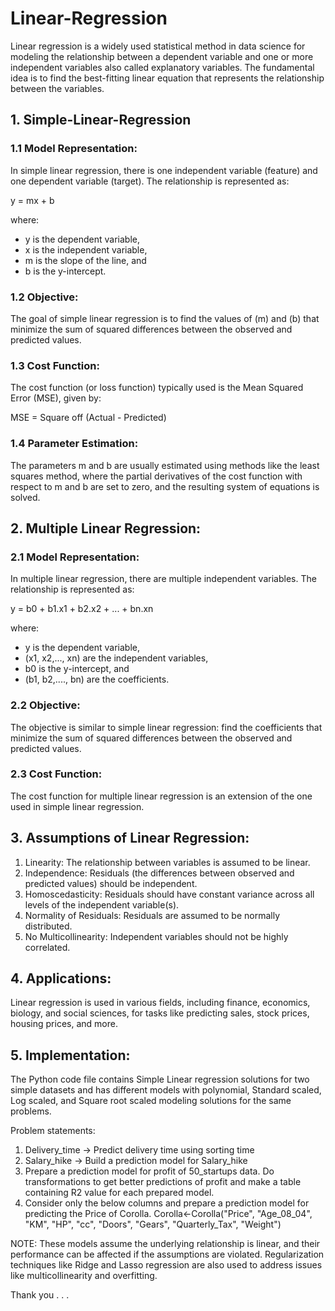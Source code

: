# Linear-Regression

Linear regression is a widely used statistical method in data science for modeling the relationship between a dependent variable and one or more independent variables also called explanatory variables. The fundamental idea is to find the best-fitting linear equation that represents the relationship between the variables.

## 1. Simple-Linear-Regression

### 1.1 Model Representation:
In simple linear regression, there is one independent variable (feature) and one dependent variable (target). The relationship is represented as:

y = mx + b

where:
- y is the dependent variable,
- x is the independent variable,
- m is the slope of the line, and
- b is the y-intercept.

### 1.2 Objective:
The goal of simple linear regression is to find the values of \(m\) and \(b\) that minimize the sum of squared differences between the observed and predicted values.

### 1.3 Cost Function:
The cost function (or loss function) typically used is the Mean Squared Error (MSE), given by:

MSE = Square off (Actual - Predicted)

### 1.4 Parameter Estimation:
The parameters m and b are usually estimated using methods like the least squares method, where the partial derivatives of the cost function with respect to m and b are set to zero, and the resulting system of equations is solved.

## 2. Multiple Linear Regression:

### 2.1 Model Representation:
In multiple linear regression, there are multiple independent variables. The relationship is represented as:

y = b0 + b1.x1 + b2.x2 + ... + bn.xn

where:
- y is the dependent variable,
- (x1, x2,..., xn) are the independent variables,
- b0 is the y-intercept, and
- (b1, b2,...., bn) are the coefficients.

### 2.2 Objective:
The objective is similar to simple linear regression: find the coefficients that minimize the sum of squared differences between the observed and predicted values.

### 2.3 Cost Function:
The cost function for multiple linear regression is an extension of the one used in simple linear regression.

## 3. Assumptions of Linear Regression:

1. Linearity: The relationship between variables is assumed to be linear.
2. Independence: Residuals (the differences between observed and predicted values) should be independent.
3. Homoscedasticity: Residuals should have constant variance across all levels of the independent variable(s).
4. Normality of Residuals: Residuals are assumed to be normally distributed.
5. No Multicollinearity: Independent variables should not be highly correlated.

## 4. Applications:

Linear regression is used in various fields, including finance, economics, biology, and social sciences, for tasks like predicting sales, stock prices, housing prices, and more.

## 5. Implementation:

The Python code file contains Simple Linear regression solutions for two simple datasets and has different models with polynomial, Standard scaled, Log scaled, and Square root scaled modeling solutions for the same problems.

Problem statements:
1) Delivery_time -> Predict delivery time using sorting time 
2) Salary_hike -> Build a prediction model for Salary_hike
3) Prepare a prediction model for profit of 50_startups data. Do transformations to get better predictions of profit and make a table containing R2 value for each prepared model.
4) Consider only the below columns and prepare a prediction model for predicting the Price of Corolla.
Corolla<-Corolla("Price", "Age_08_04", "KM", "HP", "cc", "Doors", "Gears", "Quarterly_Tax", "Weight")

NOTE: These models assume the underlying relationship is linear, and their performance can be affected if the assumptions are violated. Regularization techniques like Ridge and Lasso regression are also used to address issues like multicollinearity and overfitting.

Thank you . . .
